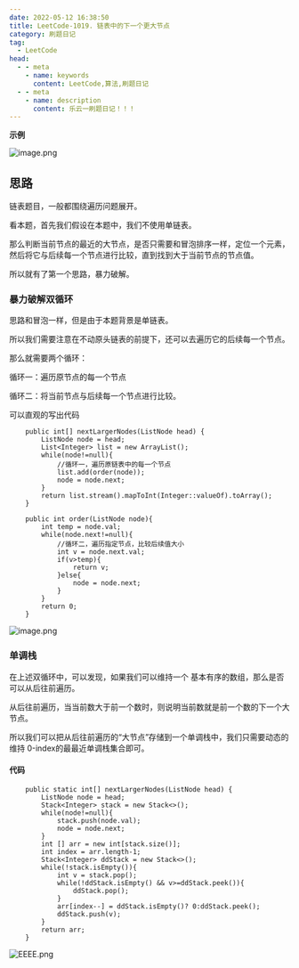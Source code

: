```yaml
---
date: 2022-05-12 16:38:50
title: LeetCode-1019. 链表中的下一个更大节点
category: 刷题日记
tag:
  - LeetCode
head:
  - - meta
    - name: keywords
      content: LeetCode,算法,刷题日记
  - - meta
    - name: description
      content: 乐云一刷题日记！！！
---
```

**示例**

![image.png](https://www.leyuna.xyz/image/2022-05-12/image.png)



## 思路

链表题目，一般都围绕遍历问题展开。

看本题，首先我们假设在本题中，我们不使用单链表。

那么判断当前节点的最近的大节点，是否只需要和冒泡排序一样，定位一个元素，然后将它与后续每一个节点进行比较，直到找到大于当前节点的节点值。

所以就有了第一个思路，暴力破解。

### 暴力破解双循环

思路和冒泡一样，但是由于本题背景是单链表。

所以我们需要注意在不动原头链表的前提下，还可以去遍历它的后续每一个节点。

那么就需要两个循环：

循环一：遍历原节点的每一个节点

循环二：将当前节点与后续每一个节点进行比较。

可以直观的写出代码

```
    public int[] nextLargerNodes(ListNode head) {
        ListNode node = head;
        List<Integer> list = new ArrayList();
        while(node!=null){
            //循环一，遍历原链表中的每一个节点
            list.add(order(node));
            node = node.next;
        }
        return list.stream().mapToInt(Integer::valueOf).toArray();
    }

    public int order(ListNode node){
        int temp = node.val;
        while(node.next!=null){
            //循环二，遍历指定节点，比较后续值大小
            int v = node.next.val;
            if(v>temp){
                return v;
            }else{
                node = node.next;
            }
        }
        return 0;
    }
```

![image.png](https://www.leyuna.xyz/image/2022-05-13/DDDD.png)

### 单调栈

在上述双循环中，可以发现，如果我们可以维持一个 基本有序的数组，那么是否可以从后往前遍历。

从后往前遍历，当当前数大于前一个数时，则说明当前数就是前一个数的下一个大节点。

所以我们可以把从后往前遍历的“大节点”存储到一个单调栈中，我们只需要动态的维持 0-index的最最近单调栈集合即可。

#### 代码

```
    public static int[] nextLargerNodes(ListNode head) {
        ListNode node = head;
        Stack<Integer> stack = new Stack<>();
        while(node!=null){
            stack.push(node.val);
            node = node.next;
        }
        int [] arr = new int[stack.size()];
        int index = arr.length-1;
        Stack<Integer> ddStack = new Stack<>();
        while(!stack.isEmpty()){
            int v = stack.pop();
            while(!ddStack.isEmpty() && v>=ddStack.peek()){
                ddStack.pop();
            }
            arr[index--] = ddStack.isEmpty()? 0:ddStack.peek();
            ddStack.push(v);
        }
        return arr;
    }
```
![EEEE.png](https://www.leyuna.xyz/image/2022-05-13/EEEE.png)
